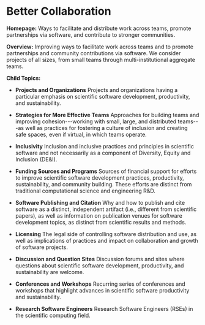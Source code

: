 # Better Collaboration

**Homepage:** Ways to facilitate and distribute work across teams, promote partnerships via software, and contribute to stronger communities.

**Overview:** 
Improving ways to facilitate work across teams and to promote partnerships and community contributions via software. We consider projects of all sizes, from small teams through multi-institutional aggregate teams.  

**Child Topics:**

- **Projects and Organizations**
Projects and organizations having a particular emphasis on scientific software development, productivity, and sustainability.
<!---Topic order: 1--->

- **Strategies for More Effective Teams**
Approaches for building teams and improving cohesion---working with small, large, and distributed teams---as well as practices for fostering a culture of inclusion and creating safe spaces, even if virtual, in which teams operate.
<!---Topic order: 2--->

- **Inclusivity**
Inclusion and inclusive practices and principles in scientific software and not necessarily as a component of Diversity, Equity and Inclusion (DE&I).
<!---Topic order: 3--->

- **Funding Sources and Programs**
Sources of financial support for efforts to improve scientific software development practices, productivity, sustainability, and community building. These efforts are distinct from traditional computational science and engineering R&D.
<!---Topic order: 4--->

- **Software Publishing and Citation**
Why and how to publish and cite software as a distinct, independent artifact (i.e., different from scientific papers), as well as information on publication venues for software development topics, as distinct from scientific results and methods.
<!---Topic order: 5--->

- **Licensing**
The legal side of controlling software distribution and use, as well as implications of practices and impact on collaboration and growth of software projects.
<!---Topic order: 6--->

- **Discussion and Question Sites**
Discussion forums and sites where questions about scientific software development, productivity, and sustainability are welcome.
<!---Topic order: 7--->

- **Conferences and Workshops**
Recurring series of conferences and workshops that highlight advances in scientific software productivity and sustainability. 
<!---Topic order: 8--->

- **Research Software Engineers**
Research Software Engineers (RSEs) in the scientific computing field.
<!---Topic order: 9--->

<!---
Category order: 5
--->
